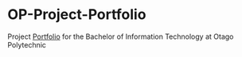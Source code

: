 # OP-Project-Portfolio
Project [Portfolio](https://github.com/watset1/OP-Project-Portfolio/wiki) for the Bachelor of Information Technology at Otago Polytechnic

